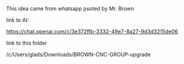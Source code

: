 This idea came from whatsapp psoted by Mr. Brown

link to AI:

https://chat.openai.com/c/3e372ffb-3332-49e7-8a27-9d3d3215de06


link to this folder


/c/Users/glads/Downloads/BROWN-CNC-GROUP-upgrade
